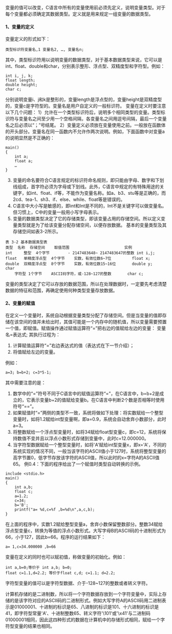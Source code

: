 变量的值可以改变，C语言中所有的变量使用前必须先定义，说明变量类型。对于每个变量都必须确定其数据类型。定义就是用来规定一组变量的数据类型。

#### 1、变量的定义

变量定义的形式如下：

```  
类型标识符变量名,1 变量名2, …, 变量名n;
```

其中，类型标识符用以说明变量的数据类型，对于基本数据类型来说，它可以是int、float、double和char，分别表示整形、浮点型、双精度型和字符型。例如：

```  
int i, j, k;
float length;
double height;
char c;
```

分别说明变量i、j和k是整形的，变量length是浮点型的，变量height是双精度型的，变量c是字符型的。变量名是用户自定义的一般标识符。
变量在定义时要注意以下几个问题：
1）允许在一个类型标识符后，说明多个相同类型的变量。类型标识符与变量名之间至少用一个空格间隔，各变量名之间用逗号间隔，最后一个变量名之后必须以“；”号结尾。
2）变量定义必须放在变量使用之前。一般放在函数体的开头部分。变量名在同一函数内不允许作两次说明。例如，下面函数中对变量a的说明显然是不正确的：

```  
main()
{
	int a;
	float a;
	…
}
```

3. 变量的命名要符合C语言规定的标识符命名规则，即只能由字母、数字和下划线组成，首字符必须为字母或下划线。此外，C语言中规定的有特殊用途的关键字，如int、float、if等，不能作为变量名称。如a、b3、stu等是正确的，而2cd、tea-1、sh3、if、else、while、float等是错误的。
4. C语言中大小写是敏感的，即int和Int是不同的，Int不是关键字可以做变量名。
但习惯上，C中的变量一般用小写字母表示。
5. 变量的数据类型决定了它的存储类型，即该变量占用的存储空间。所以定义变量类型就是为了给该变量分配存储空间，以便存放数据。
基本的变量类型及其存储空间如表3-2所示。

```  
表 3-2 基本数据类型表
类型	名称	存储空间	取值范围						实例
int		整型	4个字节		- 2147483648~ 2147483647的整数	int i,j;
float	单精度浮点型	4个字节	实数，有效位数6~7位			float x;
double	双精度浮点型	8个字节	实数，有效位数15~16位		double y;
char
	字符型	1个字节	ASCII码字符，或-128~127的整数		char c;
```

变量的类型决定了它可以存放的数据范围，所以在处理数据时，一定要先考虑清楚数据的特征和范围，再确定使用何种类型变量存放数据。

#### 2、变量的赋值

在定义一个变量时，系统自动根据变量类型分配了存储空间。但是当变量的值即存储在该空间的值并未给出时，其值可能是一个内存中的随机值，所以变量需要预置一个值，即赋值。赋值操作通过赋值运算符“=”把右边的值赋给左边的变量：
变量名=表达式;
其执行过程为：
1.  计算赋值运算符“=”右边表达式的值（表达式在下一节介绍）；
2. 将值赋给左边的变量。

例如：
```  
a=3; b=b+2; c=3*5-1;
```

其中需要注意的是：

1. 数学中的“=”符号不同于C语言中的赋值运算符“=”，在C语言中，b=b+2是成立的，它表示变量b+2的值赋给变量b。在C语言中判断2个数是否相等时使用符号“==”。
2. 如果赋值时“=”两侧的类型不一致，系统将做如下处理：将实数赋给一个整型变量时，如将1.2赋给int型变量啊，即a=0.9，系统会自动舍弃小数部分，此时a=3。
3. 将整数赋给一个浮点型变量时，如将34赋给float型变量c，即c=12，系统将保持数值不变并且以浮点小数形式存储到变量中，此时c=12.000000。
4. 当字符型数据赋给一个整型变量时，如将'A'赋给int型变量x，即x='A'，不同的系统实现的情况不同，一般当该字符的ASCII值小于127时，系统将整型变量的高字节置0，低字节存放该字符的ASCII值，所以此时的x=字符A的ASCII值65。
例0.4：下面的程序给出了一个赋值时类型自动转换的示例。

```  
include <stdio.h>
main()
{
	int a,b;
	float c;
	a=1.2;
	c=34;
	b='B';
	printf("a= %d,c=%f ,b=%d\n",a,c,b);
}
```

在上面的程序中，实数1.2赋给整型变量a，舍弃小数保留整数部分。整数34赋给浮点型变量c，转换为等值的浮点小数形式。大写字母B的ASCII码的十进制形式为66，小于127，因此b=66。程序的运行结果如下：

```  
a= 1,c=34.000000 ,b=66
```

变量在定义的同时也可以赋初值，称做变量的初始化。例如：

```  
int a,b=0;等价于 int a,b; b=0;
float c=1.1,d=2.2; 等价于float c,d; c=1.1; d=2.2;
```

字符型变量的值可以是字符型数据、介于-128~127的整数或者转义字符。

计算机存储的是二进制数，所以将一个字符数据存放到一个字符变量中，实际上存储的是该字符对应的ASCII码的二进制形式。例如大写字符A的ASCII码用二进制表示是01000001、十进制的标识是65、八进制的标识是101、十六进制的标识是41，即字符型常量'A'、十进制整数65、转义字符'\101'或'\x41'与二进制码01000001相同，因此这四种形式的数据在计算机中的存储形式相同，赋给一个字符型变量的结果也相同。
